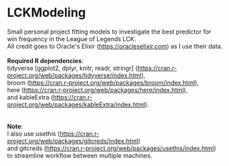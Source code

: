# LCKModeling
Small personal project fitting models to investigate the best predictor for win frequency in the League of Legends LCK. 
\
All credit goes to Oracle's Elixir (https://oracleselixir.com) as I use their data.
\
\
**Required R dependencies**: 
\
tidyverse [ggplot2, dplyr, knitr, readr, stringr] (https://cran.r-project.org/web/packages/tidyverse/index.html), 
\
broom (https://cran.r-project.org/web/packages/broom/index.html), 
\
here (https://cran.r-project.org/web/packages/here/index.html),
\
and kableExtra (https://cran.r-project.org/web/packages/kableExtra/index.html).
\
\
\
**Note**:
\
I also use usethis (https://cran.r-project.org/web/packages/gitcreds/index.html)
\
and gitcreds (https://cran.r-project.org/web/packages/usethis/index.html) to streamline workflow between multiple machines.
